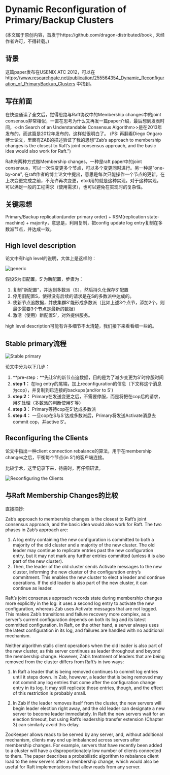 # Dynamic Reconfiguration of Primary/Backup Clusters

(本文属于原创内容，首发于https://github.com/dragon-distributed/book , 未经作者许可，不得转载。)  

## 背景

这篇paper发布在USENIX ATC 2012，可以在https://www.researchgate.net/publication/255564354_Dynamic_Reconfiguration_of_PrimaryBackup_Clusters 中找到。

## 写在前面

在快速通读了全文后，觉得思路与Raft协议中的Membership changes中的joint consensus非常相似，一直在思考为什么又再发一篇paper介绍，最后想到发表时间，\<\<In Search of an Understandable Consensus Algorithm\>\>是在2013年发布的，而这篇是2012年发布的，这样就很明白了。
(PS: 再翻看Diego Ongaro博士论文，里面有ZAB的描述验证了我的思想"Zab’s approach to membership changes is the closest to Raft’s joint consensus approach, and the basic idea would also work for Raft.")

Raft有两种方式做Membership changes，一种是raft paper中的joint consensus，可以一次性变更多个节点，可以多个变更同时进行。另一种是"one-by-one", 在raft作者的博士论文中提出，意思是每次只能操作一个节点的更新，在上次变更完成之前，不允许再次变更，etcd用的就是这种实现。对于这种实现，可以满足一般的工程需求（使用需求），也可以避免在实现时的复杂性。 

## 关键思想

Primary/Backup replication(under primary order) + RSM(replication state-machine) + majority，意思是，利用复制，把config update log entry复制在多数派节点，并达成一致。

## High level description

论文中有high level的说明，大体上是这样的：

![generic](https://longdandan-1256672193.cos.ap-guangzhou.myqcloud.com/article/paper/2.generic.jpg)

假设S为旧配置，S'为新配置，步骤为：
1) 复制"新配置"，并达到多数派（S），然后持久化保存S'配置
2) 停用旧配置S，使得没有后续的请求是在S的多数派中达成的。
3) 使新节点追数据，并使集群S'能形成多数派（比如上述3个点节，添加2个，则最少需要3个节点是最新的数据）
4) 激活（使用）新配置S'，对外提供服务。

high level description可能有许多细节不太清楚，我们接下来看看细一些的。

## Stable primary流程

![Stable primary](https://longdandan-1256672193.cos.ap-guangzhou.myqcloud.com/article/paper/2.stable_primary_reconfiguration.jpg)  

论文中分为以下几步：
1) **pre-step：**先让S'的新节点追数据，目的是为了减少变更为S'时停服时间  
2) **step 1：** 在log entry的尾端，加上reconfiguration的信息（下文称这个消息为cop），并复制到已连接的backups(and/or to S')  
3) **step 2：** Primary在发送变更之后，不需要停服，而是将把在cop后的请求，用S'处理（多数派的判断使用S'等）  
4) **step 3：** Primary等待cop在S'达成多数派  
5) **step 4：** 一旦cop在S与S'达成多数派后，Primary将发送Activate消息去commit cop，并active S'。


## Reconfiguring the Clients

论文中指出一种client connection rebalance的算法，用于在membership changes之后，平衡每个节点(in S')的客户端连接。

比较学术，这里记录下来，待需时，再仔细研读。

![Reconfiguring the Clients](https://longdandan-1256672193.cos.ap-guangzhou.myqcloud.com/article/paper/2.reconfigure%20client%20connection.jpg)

## 与Raft Membership Changes的比较

直接摘抄:  

Zab’s approach to membership changes is the closest to Raft’s joint consensus approach, and the basic idea would also work for Raft. The two phases in Zab’s approach are:  1) A log entry containing the new configuration is committed to both a majority of the old cluster and a majority of the new cluster. The old leader may continue to replicate entries past the new configuration entry, but it may not mark any further entries committed (unless it is also part of the new cluster).  2) Then, the leader of the old cluster sends Activate messages to the new cluster, informing the new cluster of the configuration entry’s commitment. This enables the new cluster to elect a leader and continue operations. If the old leader is also part of the new cluster, it can continue as leader.    

Raft’s joint consensus approach records state during membership changes more explicitly in the log: it uses a second log entry to activate the new configuration, whereas Zab uses Activate messages that are not logged. This makes Zab’s transitions and failure recovery more complex, as a server’s current configuration depends on both its log and its latest committed configuration. In Raft, on the other hand, a server always uses the latest configuration in its log, and failures are handled with no additional mechanism.  
Neither algorithm stalls client operations when the old leader is also part of the new cluster, as this server continues as leader throughout and beyond the membership change. However, Zab’s treatment of leaders that are being removed from the cluster differs from Raft’s in two ways:  1) In Raft a leader that is being removed continues to commit log entries until it steps down. In Zab, however, a leader that is being removed may not commit any log entries that come after the configuration change entry in its log. It may still replicate those entries, though, and the effect of this restriction is probably small.  
2) In Zab if the leader removes itself from the cluster, the new servers will begin leader election right away, and the old leader can designate a new server to become leader immediately. In Raft the new servers wait for an election timeout, but using Raft’s leadership transfer extension (Chapter 3) can similarly avoid this delay.  

ZooKeeper allows reads to be served by any server, and, without additional mechanism, clients may end up imbalanced across servers after membership changes. For example, servers that have recently been added to a cluster will have a disproportionately low number of clients connected to them. The paper describes a probabilistic algorithm to rebalance client load to the new servers after a membership change, which would also be useful for Raft implementations that allow reads from any server.